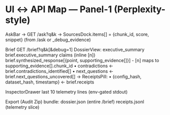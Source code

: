 # UI ↔ API Map — Panel-1 (Perplexity-style)

AskBar → GET /ask?q&k
  → SourcesDock.items[] = {chunk_id, score, snippet}  (from /ask or _debug_evidence)

Brief  GET /brief?q&k[&debug=1]
   DossierView:
      executive_summary  brief.executive_summary
      claims (inline [n])  brief.synthesized_response[{point, supporting_evidence[]}]
       - [n] maps to supporting_evidence[].chunk_id
     • contradictions ← brief.contradictions_identified[]
     • next_questions ← brief.next_questions_uncovered[]
  → ReceiptsPill:
     • {config_hash, dataset_hash, timestamp} ← brief.receipts

InspectorDrawer  last 10 telemetry lines (env-gated stdout)

Export (Audit Zip)  bundle:
   dossier.json (entire /brief)
   receipts.jsonl (telemetry slice)
